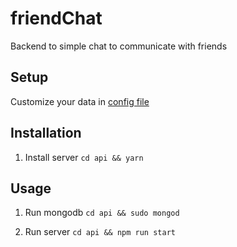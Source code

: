 friendChat
==================

Backend to simple chat to communicate with friends

## Setup

Customize your data in [config file](https://github.com/lukewalczak/friendChat/blob/backend/api/src/config/config.js)

## Installation

1. Install server
    `cd api && yarn`

## Usage

1. Run mongodb
`cd api && sudo mongod`

2. Run server
`cd api && npm run start`
